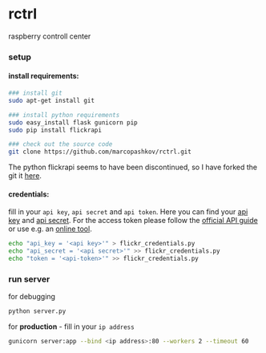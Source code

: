 rctrl
=====

raspberry controll center

### setup
#### install requirements:
```bash
### install git
sudo apt-get install git

### install python requirements
sudo easy_install flask gunicorn pip
sudo pip install flickrapi

### check out the source code
git clone https://github.com/marcopashkov/rctrl.git
```
The python flickrapi seems to have been discontinued, so I have forked the git it [here](https://github.com/marcopashkov/flickrapi.git).

#### credentials:
fill in your ```api key```, ```api secret``` and ```api token```. Here you can find your [api key](http://www.flickr.com/services/api/keys/)
and [api secret](http://www.flickr.com/services/api/keys/). For the access token please follow the [official API guide](http://www.flickr.com/services/api/auth.howto.web.html) or
use e.g. an [online tool](http://phpflickr.com/tools/auth/).
```bash
echo "api_key = '<api key>'" > flickr_credentials.py
echo "api_secret = '<api secret>'" >> flickr_credentials.py
echo "token = '<api-token>'" >> flickr_credentials.py
```

### run server
for debugging
```bash
python server.py
```

for **production** - fill in your ```ip address```
```bash
gunicorn server:app --bind <ip address>:80 --workers 2 --timeout 60
```
